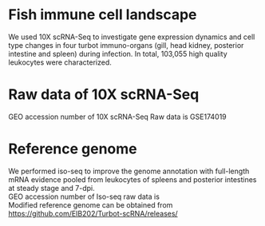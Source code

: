 # Fish immune cell landscape
We used 10X scRNA-Seq to investigate gene expression dynamics and cell type changes in four turbot immuno-organs (gill, head kidney, posterior intestine and spleen) during infection. In total, 103,055 high quality leukocytes were characterized.

# Raw data of 10X scRNA-Seq
GEO accession number of 10X scRNA-Seq Raw data is GSE174019

# Reference genome
We performed iso-seq to improve the genome annotation with full-length mRNA evidence pooled from leukocytes of spleens and posterior intestines at steady stage and 7-dpi.  
GEO accession number of Iso-seq raw data is  
Modified reference genome can be obtained from https://github.com/EIB202/Turbot-scRNA/releases/  

